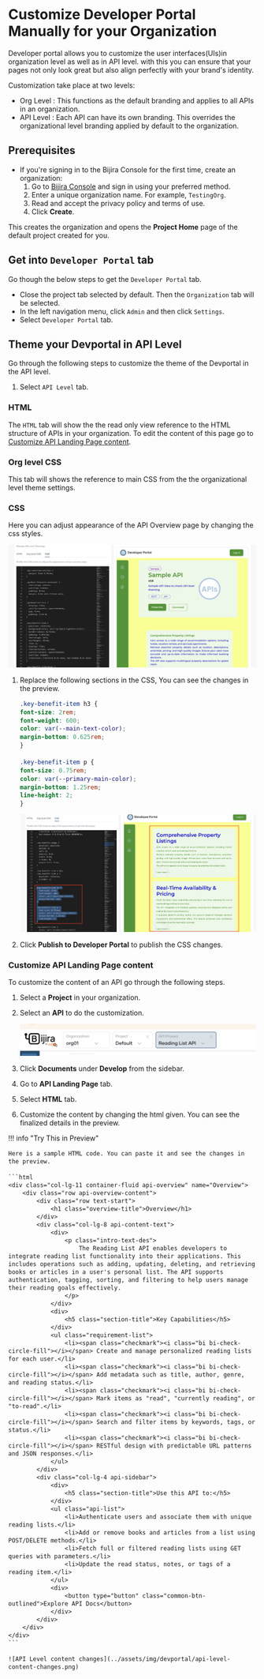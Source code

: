 # Customize Developer Portal Manually for your Organization

Developer portal allows you to customize the user interfaces(UIs)in organization level as well as in API level. with this you can ensure that your pages not only look great but also align perfectly with your brand's identity.

Customization take place at two levels:

- Org Level : This functions as the default branding and applies to all APIs in an organization.
- API Level : Each API can have its own branding. This overrides the organizational level branding applied by default to the organization.

## Prerequisites

- If you're signing in to the Bijira Console for the first time, create an organization:
    1. Go to [Bijira Console](https://console.bijira.dev/) and sign in using your preferred method.
    2. Enter a unique organization name. For example, `TestingOrg`.
    3. Read and accept the privacy policy and terms of use.
    4. Click **Create**.

This creates the organization and opens the **Project Home** page of the default project created for you.

## Get into `Developer Portal` tab

Go though the below steps to get the `Developer Portal` tab.

- Close the project tab selected by default. Then the `Organization` tab will be selected.
- In the left navigation menu, click `Admin` and then click `Settings`.
- Select `Developer Portal` tab.

## Theme your Devportal in API Level

Go through the following steps to customize the theme of the Devportal in the API level.

1. Select `API Level` tab.

### HTML

The `HTML` tab will show the the read only view reference to the HTML structure of APIs in your organization. To edit the content of this page go to [Customize API Landing Page content](#customize-api-landing-page-content).

### Org level CSS

This tab will shows the reference to main CSS from the the organizational level theme settings.

### CSS

Here you can adjust appearance of the API Overview page by changing the css styles.

![API Level CSS](../assets/img/devportal/api-level-css.png)

1. Replace the following sections in the CSS, You can see the changes in the preview.

    ```CSS
    .key-benefit-item h3 {
    font-size: 2rem;
    font-weight: 600;
    color: var(--main-text-color);
    margin-bottom: 0.625rem;
    }

    .key-benefit-item p {
    font-size: 0.75rem;
    color: var(--primary-main-color);
    margin-bottom: 1.25rem;
    line-height: 2;
    }

    ```

    ![API Level CSS Preview](../assets/img/devportal/api-level-css-preview.png)

2. Click **Publish to Developer Portal** to publish the CSS changes.

### Customize API Landing Page content

To customize the content of an API go through the following steps.

1. Select a **Project** in your organization.
2. Select an **API** to do the customization.

    ![Select an API](../assets/img/devportal/select-an-api.png)

3. Click **Documents** under **Develop** from the sidebar.
4. Go to **API Landing Page** tab.
5. Select **HTML** tab. 
6. Customize the content by changing the html given. You can see the finalized details in the preview.

!!! info "Try This in Preview"

    Here is a sample HTML code. You can paste it and see the changes in the preview.

    ```html
    <div class="col-lg-11 container-fluid api-overview" name="Overview">
        <div class="row api-overview-content">
            <div class="row text-start">
                <h1 class="overview-title">Overview</h1>
            </div>
            <div class="col-lg-8 api-content-text">
                <div>
                    <p class="intro-text-des">
                        The Reading List API enables developers to integrate reading list functionality into their applications. This includes operations such as adding, updating, deleting, and retrieving books or articles in a user's personal list. The API supports authentication, tagging, sorting, and filtering to help users manage their reading goals effectively.
                    </p>
                </div>
                <div>
                    <h5 class="section-title">Key Capabilities</h5>
                </div>
                <ul class="requirement-list">
                    <li><span class="checkmark"><i class="bi bi-check-circle-fill"></i></span> Create and manage personalized reading lists for each user.</li>
                    <li><span class="checkmark"><i class="bi bi-check-circle-fill"></i></span> Add metadata such as title, author, genre, and reading status.</li>
                    <li><span class="checkmark"><i class="bi bi-check-circle-fill"></i></span> Mark items as "read", "currently reading", or "to-read".</li>
                    <li><span class="checkmark"><i class="bi bi-check-circle-fill"></i></span> Search and filter items by keywords, tags, or status.</li>
                    <li><span class="checkmark"><i class="bi bi-check-circle-fill"></i></span> RESTful design with predictable URL patterns and JSON responses.</li>
                </ul>
            </div>
            <div class="col-lg-4 api-sidebar">
                <div>
                    <h5 class="section-title">Use this API to:</h5>
                </div>
                <ul class="api-list">
                    <li>Authenticate users and associate them with unique reading lists.</li>
                    <li>Add or remove books and articles from a list using POST/DELETE methods.</li>
                    <li>Fetch full or filtered reading lists using GET queries with parameters.</li>
                    <li>Update the read status, notes, or tags of a reading item.</li>
                </ul>
                <div>
                    <button type="button" class="common-btn-outlined">Explore API Docs</button>
                </div>
            </div>
        </div>
    </div>
    ```

    ![API Level content changes](../assets/img/devportal/api-level-content-changes.png)

